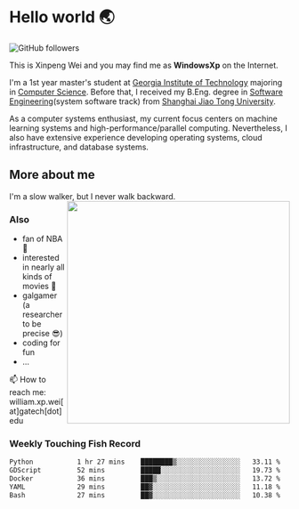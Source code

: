 <!--
**WindowsXp-Beta/WindowsXp-Beta** is a ✨ _special_ ✨ repository because its `README.md` (this file) appears on your GitHub profile.

Here are some ideas to get you started:

- 🔭 I’m currently working on ...
- 🌱 I’m currently learning ...
- 👯 I’m looking to collaborate on ...
- 🤔 I’m looking for help with ...
- 💬 Ask me about ...
- 📫 How to reach me: ...
- 😄 Pronouns: ...
- ⚡ Fun fact: ...
-->
# Hello world :earth_asia:

![GitHub followers](https://img.shields.io/github/followers/WindowsXp-Beta?style=social)

This is Xinpeng Wei and you may find me as **WindowsXp** on the Internet.

I'm a 1st year master's student at [Georgia Institute of Technology](https://www.gatech.edu/) majoring in [Computer Science](https://www.cc.gatech.edu/degree-programs/master-science-computer-science). Before that, I received my B.Eng. degree in [Software Engineering](http://www.se.sjtu.edu.cn/)(system software track) from [Shanghai Jiao Tong University](http://en.sjtu.edu.cn/).

As a computer systems enthusiast, my current focus centers on machine learning systems and high-performance/parallel computing. Nevertheless, I also have extensive experience developing operating systems, cloud infrastructure, and database systems.

## More about me

I'm a slow walker, but I never walk backward.<img align='right' src='https://github-readme-stats.vercel.app/api/top-langs/?username=WindowsXp-Beta&layout=compact&hide=scss,hcl,Tcl&langs_count=5&theme=tokyonight' width='400px'>

### Also
- fan of NBA :basketball:
- interested in nearly all kinds of movies :movie_camera:
- galgamer (a researcher to be precise :sunglasses:)
- coding for fun
- ...

📫 How to reach me: william.xp.wei[at]gatech[dot]edu

### Weekly Touching Fish Record

<!--START_SECTION:waka-->

```txt
Python           1 hr 27 mins    ████████▒░░░░░░░░░░░░░░░░   33.11 %
GDScript         52 mins         █████░░░░░░░░░░░░░░░░░░░░   19.73 %
Docker           36 mins         ███▒░░░░░░░░░░░░░░░░░░░░░   13.72 %
YAML             29 mins         ██▓░░░░░░░░░░░░░░░░░░░░░░   11.18 %
Bash             27 mins         ██▓░░░░░░░░░░░░░░░░░░░░░░   10.38 %
```

<!--END_SECTION:waka-->
